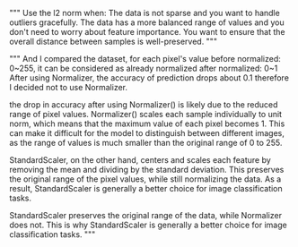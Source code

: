 """
Use the l2 norm when:
The data is not sparse and you want to handle outliers gracefully.
The data has a more balanced range of values and you don't need to worry about feature importance.
You want to ensure that the overall distance between samples is well-preserved.
"""

"""
And I compared the dataset, for each pixel's value
before normalized: 0~255, it can be considered as already normalized
after normalized: 0~1
After using Normalizer, the accuracy of prediction drops about 0.1
therefore I decided not to use Normalizer.

the drop in accuracy after using Normalizer() is likely due to the reduced range of pixel values. Normalizer() scales each sample individually to unit norm, which means that the maximum value of each pixel becomes 1. This can make it difficult for the model to distinguish between different images, as the range of values is much smaller than the original range of 0 to 255.

StandardScaler, on the other hand, centers and scales each feature by removing the mean and dividing by the standard deviation. This preserves the original range of the pixel values, while still normalizing the data. As a result, StandardScaler is generally a better choice for image classification tasks.

StandardScaler preserves the original range of the data, while Normalizer does not. This is why StandardScaler is generally a better choice for image classification tasks.
"""
